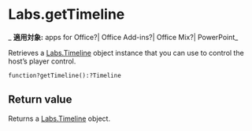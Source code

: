 
# Labs.getTimeline

 _ **適用対象:** apps for Office?| Office Add-ins?| Office Mix?| PowerPoint_

Retrieves a [Labs.Timeline](../../reference/office-mix/labs.timeline.md) object instance that you can use to control the host’s player control.

```
function?getTimeline():?Timeline
```


## Return value

Returns a [Labs.Timeline](../../reference/office-mix/labs.timeline.md) object.

